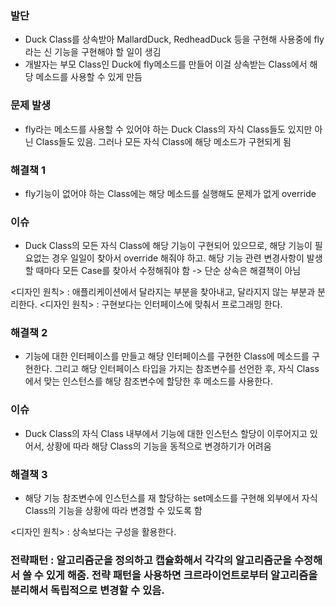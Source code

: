 ### 발단

- Duck Class를 상속받아 MallardDuck, RedheadDuck 등을 구현해 사용중에 fly라는 신 기능을 구현해야 할 일이 생김
- 개발자는 부모 Class인 Duck에 fly메소드를 만들어 이걸 상속받는 Class에서 해당 메소드를 사용할 수 있게 만듬

### 문제 발생

- fly라는 메소드를 사용할 수 있어야 하는 Duck Class의 자식 Class들도 있지만 아닌 Class들도 있음. 그러나 모든 자식 Class에 해당 메소드가 구현되게 됨

### 해결책 1

- fly기능이 없어야 하는 Class에는 해당 메소드를 실행해도 문제가 없게 override

### 이슈

- Duck Class의 모든 자식 Class에 해당 기능이 구현되어 있으므로, 해당 기능이 필요없는 경우 일일이 찾아서 override 해줘야 하고. 해당 기능 관련 변경사항이 발생할 때마다 모든 Case를 찾아서 수정해줘야 함
  -> 단순 상속은 해결책이 아님

<디자인 원칙> : 애플리케이션에서 달라지는 부분을 찾아내고, 달라지지 않는 부분과 분리한다.
<디자인 원칙> : 구현보다는 인터페이스에 맞춰서 프로그래밍 한다.

### 해결책 2

- 기능에 대한 인터페이스를 만들고 해당 인터페이스를 구현한 Class에 메소드를 구현한다. 그리고 해당 인터페이스 타입을 가지는 참조변수를 선언한 후, 자식 Class에서 맞는 인스턴스를 해당 참조변수에 할당한 후 메소드를 사용한다.

### 이슈

- Duck Class의 자식 Class 내부에서 기능에 대한 인스턴스 할당이 이루어지고 있어서, 상황에 따라 해당 Class의 기능을 동적으로 변경하기가 어려움

### 해결책 3

- 해당 기능 참조변수에 인스턴스를 재 할당하는 set메소드를 구현해 외부에서 자식 Class의 기능을 상황에 따라 변경할 수 있도록 함

<디자인 원칙> : 상속보다는 구성을 활용한다.

### 전략패턴 : 알고리즘군을 정의하고 캡슐화해서 각각의 알고리즘군을 수정해서 쓸 수 있게 해줌. 전략 패턴을 사용하면 크르라이언트로부터 알고리즘을 분리해서 독립적으로 변경할 수 있음.
